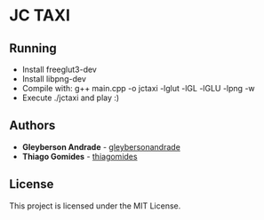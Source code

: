 # JC TAXI

## Running

* Install freeglut3-dev
* Install libpng-dev
* Compile with: g++ main.cpp -o jctaxi -lglut -lGL -lGLU -lpng -w
* Execute ./jctaxi and play :)

## Authors

* **Gleyberson Andrade** - [gleybersonandrade](https://github.com/gleybersonandrade)
* **Thiago Gomides** - [thiagomides](https://github.com/thiagomides)

## License

This project is licensed under the MIT License.